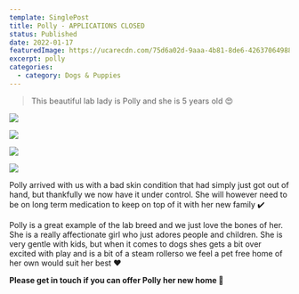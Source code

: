 ```yaml
---
template: SinglePost
title: Polly - APPLICATIONS CLOSED
status: Published
date: 2022-01-17
featuredImage: https://ucarecdn.com/75d6a02d-9aaa-4b81-8de6-426370649886/-/crop/320x160/286,95/-/preview/
excerpt: polly
categories:
  - category: Dogs & Puppies
---
```

> This beautiful lab lady is Polly and she is 5 years old 😍

![](https://ucarecdn.com/21bce913-c022-4c63-8fad-fa336a687f13/)

![](https://ucarecdn.com/5e2872fb-29d7-4537-9f32-b6e11f0c5d14/)

![](https://ucarecdn.com/49e6100d-1524-4602-bc32-864c8e48db73/)

![](https://ucarecdn.com/9561ca7d-028e-4d40-8395-e6789cca7c43/)

Polly arrived with us with a bad skin condition that had simply just got out of hand, but thankfully we now have it under control. She will however need to be on long term medication to keep on top of it with her new family ✔️


Polly is a great example of the lab breed and we just love the bones of her. She is a really affectionate girl who just adores people and children. She is very gentle with kids, but when it comes to dogs shes gets a bit over excited with play and is a bit of a steam rollerso we feel a pet free home of her own would suit her best ❤️



**Please get in touch if you can offer Polly her new home 🏡**